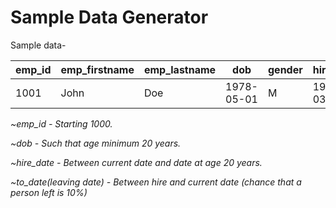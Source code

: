 # Sample Data Generator

Sample data-


| emp_id | emp_firstname | emp_lastname | dob          | gender | hire_date   | to_date    |
|--------|---------------|--------------|--------------|--------|-------------|------------|
| 1001   | John          | Doe          | 1978-05-01   | M      |  1999-03-11 | 2015-08-02 |


*~emp_id - Starting 1000.*

_~dob - Such that age minimum 20 years._

_~hire_date - Between current date and date at age 20 years._

_~to_date(leaving date) - Between hire and current date (chance that a person left is 10%)_
